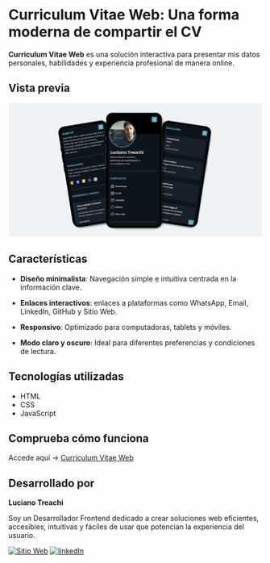 # Curriculum Vitae Web: Una forma moderna de compartir el CV

**Curriculum Vitae Web** es una solución interactiva para presentar mis datos personales, habilidades y experiencia profesional de manera online.

## Vista previa

![Captura de pantalla del proyecto](assets/readme/preview.png)

## Características

- **Diseño minimalista**: Navegación simple e intuitiva centrada en la información clave.

- **Enlaces interactivos**: enlaces a plataformas como WhatsApp, Email, LinkedIn, GitHub y Sitio Web.
- **Responsivo**: Optimizado para computadoras, tablets y móviles.

- **Modo claro y oscuro**: Ideal para diferentes preferencias y condiciones de lectura.

## Tecnologías utilizadas

- HTML
- CSS
- JavaScript

## Comprueba cómo funciona

Accede aquí → [Curriculum Vitae Web](https://curriculumvitaeweb.netlify.app/)

## Desarrollado por

**Luciano Treachi**

Soy un Desarrollador Frontend dedicado a crear soluciones web eficientes, accesibles, intuitivas y fáciles de usar que potencian la experiencia del usuario.

[![Sitio Web](https://img.shields.io/badge/Sitio_Web-black?style=for-the-badge&logoColor=white)](https://lucianotreachi.website/)
[![linkedIn](https://img.shields.io/badge/LinkedIn-0077B5?style=for-the-badge&logoColor=white)](https://www.linkedin.com/in/luciano-treachi/)
